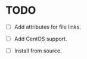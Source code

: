 TODO
====

* [ ] Add attributes for file links.

* [ ] Add CentOS support.
* [ ] Install from source.
